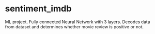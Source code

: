 # sentiment_imdb

ML project.
Fully connected Neural Network with 3 layers. Decodes data from dataset and determines whether movie review is positive or not.

